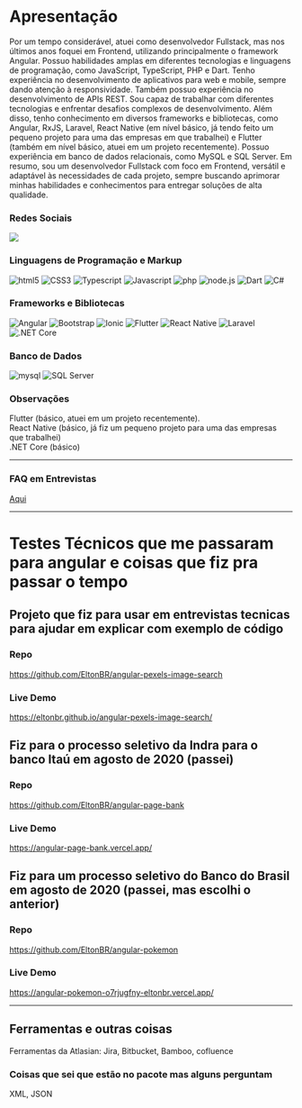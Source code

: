 

# Apresentação
Por um tempo considerável, atuei como desenvolvedor Fullstack, mas nos últimos anos foquei em Frontend, utilizando principalmente o framework Angular. 
Possuo habilidades amplas em diferentes tecnologias e linguagens de programação, como JavaScript, TypeScript, PHP e Dart.
Tenho experiência no desenvolvimento de aplicativos para web e mobile, sempre dando atenção à responsividade. Também possuo experiência no desenvolvimento de APIs REST.
Sou capaz de trabalhar com diferentes tecnologias e enfrentar desafios complexos de desenvolvimento.
Além disso, tenho conhecimento em diversos frameworks e bibliotecas, como Angular, RxJS, Laravel, React Native (em nível básico, já tendo feito um pequeno projeto para uma das empresas em que trabalhei)
e Flutter (também em nível básico, atuei em um projeto recentemente). Possuo experiência em banco de dados relacionais, como MySQL e SQL Server.
Em resumo, sou um desenvolvedor Fullstack com foco em Frontend, versátil e adaptável às necessidades de cada projeto, sempre buscando aprimorar minhas habilidades e conhecimentos para entregar soluções de alta qualidade.

### Redes Sociais
<a href="https://www.linkedin.com/in/ejss/"><img src="https://img.shields.io/badge/LinkedIn-0077B5?style=for-the-badge&logo=linkedin&logoColor=white"></a>

### Linguagens de Programação e Markup
<img src="https://img.shields.io/badge/HTML5-E34F26?style=for-the-badge&logo=html5&logoColor=white" alt="html5"> <img src="https://img.shields.io/badge/CSS3-1572B6?style=for-the-badge&logo=css3&logoColor=white" alt="CSS3"> <img src="https://img.shields.io/badge/TypeScript-007ACC?style=for-the-badge&logo=typescript&logoColor=white" alt="Typescript"> <img src="https://img.shields.io/badge/JavaScript-323330?style=for-the-badge&logo=javascript&logoColor=F7DF1E" alt="Javascript"> <img src="https://img.shields.io/badge/PHP-777BB4?style=for-the-badge&logo=php&logoColor=white" alt="php"> <img src="https://img.shields.io/badge/Node.js-339933?style=for-the-badge&logo=nodedotjs&logoColor=white" alt="node.js"> <img src="https://img.shields.io/badge/Dart-0175C2?style=for-the-badge&logo=dart&logoColor=white" alt="Dart">  <img src="https://img.shields.io/badge/C%23-239120?style=for-the-badge&logo=c-sharp&logoColor=white" alt="C#">

### Frameworks e Bibliotecas

<img src="https://img.shields.io/badge/Angular-DD0031?style=for-the-badge&logo=angular&logoColor=white" alt="Angular"> <img src="https://img.shields.io/badge/Bootstrap-563D7C?style=for-the-badge&logo=bootstrap&logoColor=white" alt="Bootstrap"> <img src="https://img.shields.io/badge/Ionic-3880FF?style=for-the-badge&logo=ionic&logoColor=white" alt="Ionic"> <img src="https://img.shields.io/badge/Flutter-02569B?style=for-the-badge&logo=flutter&logoColor=white" alt="Flutter"> <img src="https://img.shields.io/badge/React_Native-20232A?style=for-the-badge&logo=react&logoColor=61DAFB" alt="React Native"> <img src="https://img.shields.io/badge/Laravel-FF2D20?style=for-the-badge&logo=laravel&logoColor=white" alt="Laravel"> 
<img src="https://img.shields.io/badge/.NET-512BD4?style=for-the-badge&logo=dotnet&logoColor=green" alt=".NET Core"> 

### Banco de Dados

<img src="https://img.shields.io/badge/MySQL-005C84?style=for-the-badge&logo=mysql&logoColor=white" alt="mysql"> <img src="https://img.shields.io/badge/Microsoft%20SQL%20Server-CC2927?style=for-the-badge&logo=microsoft%20sql%20server&logoColor=white" alt="SQL Server">

### Observações

Flutter (básico, atuei em um projeto recentemente). <br>
React Native (básico, já fiz um pequeno projeto para uma das empresas que trabalhei) <br>
.NET Core (básico)

------------------------
### FAQ em Entrevistas
<a href="https://github.com/EltonBR/FAQ-interviewers">Aqui</a>

------------------------

# Testes Técnicos que me passaram para angular e coisas que fiz pra passar o tempo

## Projeto que fiz para usar em entrevistas tecnicas para ajudar em explicar com exemplo de código

### Repo
https://github.com/EltonBR/angular-pexels-image-search

### Live Demo
https://eltonbr.github.io/angular-pexels-image-search/


## Fiz para o processo seletivo da Indra para o banco Itaú em agosto de 2020 (passei)

### Repo
https://github.com/EltonBR/angular-page-bank

### Live Demo
https://angular-page-bank.vercel.app/

## Fiz para um processo seletivo do Banco do Brasil em agosto de 2020 (passei, mas escolhi o anterior)

### Repo
https://github.com/EltonBR/angular-pokemon

### Live Demo
https://angular-pokemon-o7rjugfny-eltonbr.vercel.app/

------------------------

## Ferramentas e outras coisas
Ferramentas da Atlasian: Jira, Bitbucket, Bamboo, cofluence

### Coisas que sei que estão no pacote mas alguns perguntam
XML, JSON
